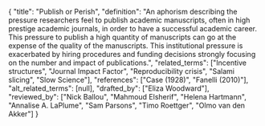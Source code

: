 {
    "title": "Publish or Perish",
    "definition": "An aphorism describing the pressure researchers feel to publish academic manuscripts, often in high prestige academic journals, in order to have a successful academic career. This pressure to publish a high quantity of manuscripts can go at the expense of the quality of the manuscripts. This institutional pressure is exacerbated by hiring procedures and funding decisions strongly focusing on the number and impact of publications.",
    "related_terms": ["Incentive structures", "Journal Impact Factor", "Reproducibility crisis", "Salami slicing", "Slow Science"],
    "references": ["Case (1928)", "Fanelli (2010)"],
    "alt_related_terms": [null],
    "drafted_by": ["Eliza Woodward"],
    "reviewed_by": ["Nick Ballou", "Mahmoud Elsherif", "Helena Hartmann", "Annalise A. LaPlume", "Sam Parsons", "Timo Roettger", "Olmo van den Akker"]
  }
